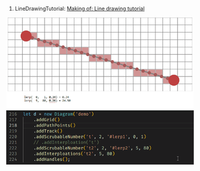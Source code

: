 1. LineDrawingTutorial: [Making of: Line drawing tutorial](https://www.redblobgames.com/making-of/line-drawing/)

![演示](images/linedrawingtutorial.gif)
